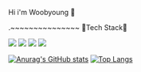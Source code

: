 Hi i'm Woobyoung 👋






.~~~~~~~~~~~~~~~
💬Tech Stack💬





<img src="https://img.shields.io/badge/React-61DAFB?style=flat&logo=React&logoColor=white"/> <img src="https://img.shields.io/badge/Java-007396?style=flat&logo=Java&logoColor=white"/> <img src="https://img.shields.io/badge/Python-1E8CBE?style=flat&logo=Python&logoColor=white"/> 
<img src="https://img.shields.io/badge/JavaScript-F7DF1E?style=flat&logo=JavaScript&logoColor=white"/>



[![Anurag's GitHub stats](https://github-readme-stats.vercel.app/api?username=woobyoung)](https://github.com/anuraghazra/github-readme-stats)
[![Top Langs](https://github-readme-stats.vercel.app/api/top-langs/?username=anuraghazra&layout=compact)](https://github.com/anuraghazra/github-readme-stats)

